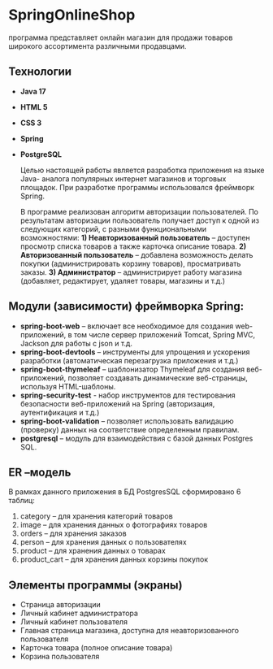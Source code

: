 # SpringOnlineShop

программа представляет онлайн магазин для продажи товаров  широкого ассортимента различными продавцами.

## Технологии

- **Java 17**
- **HTML 5**
- **CSS 3**
- **Spring**
- **PostgreSQL** 

  Целью настоящей работы является разработка приложения на языке Java- аналога популярных интернет магазинов и торговых площадок. 
При разработке программы использовался фреймворк Spring.

  В программе реализован алгоритм авторизации пользователей. По результатам авторизации пользователь получает доступ к одной из следующих категорий, 
с разными функциональными возможностями:
**1) Неавторизованный пользователь** – доступен просмотр списка товаров  а также карточка описание товара.
**2) Авторизованный пользователь** – добавлена возможность делать покупки (администрировать корзину товаров), просматривать заказы.
**3) Администратор** – администрирует работу магазина (добавляет, редактирует, удаляет товары, магазины и т.д.)

   

## Модули (зависимости) фреймворка Spring:

 - **spring-boot-web** – включает все необходимое для создания web-приложений, в том числе сервер приложений Tomcat, Spring MVC, Jackson  для работы с json и т.д.
- **spring-boot-devtools** – инструменты для упрощения и ускорения разработки (автоматическая перезагрузка приложения и т.д.)
- **spring-boot-thymeleaf** – шаблонизатор Thymeleaf для создания веб-приложений, позволяет создавать динамические веб-страницы, используя HTML-шаблоны.
- **spring-security-test** - набор инструментов для тестирования безопасности веб-приложений на Spring (авторизация, аутентификация и т.д.)
- **spring-boot-validation** – позволяет использовать валидацию (проверку) данных на соответствие определенным правилам.
- **postgresql** – модуль для взаимодействия с базой данных Postgres SQL.

  

## ER –модель

 В рамках данного приложения в БД PostgresSQL сформировано 6 таблиц:
1) category – для хранения категорий товаров
2) image – для хранения данных о фотографиях товаров
3) orders – для хранения заказов
4) person – для хранения данных о пользователях
5) product – для хранения данных о товарах
6) product_cart – для хранения данных корзины покупок

   

## Элементы программы (экраны)

  
- Страница авторизации
- Личный кабинет администратора
- Личный кабинет пользователя
- Главная страница магазина, доступна для неавторизованного пользователя
- Карточка товара (полное описание товара)
- Корзина пользователя







